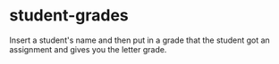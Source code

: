 # student-grades
Insert a student's name and then put in a grade that the student got an assignment and gives you the letter grade. 

